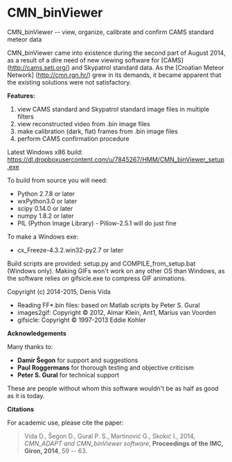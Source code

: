 # CMN_binViewer
CMN_binViewer -- view, organize, calibrate and confirm CAMS standard meteor data

CMN_binViewer came into existence during the second part of August 2014, as a result of a dire need of new viewing software for [CAMS] (http://cams.seti.org/) and Skypatrol standard data. As the [Croatian Meteor Network] (http://cmn.rgn.hr/) grew in its demands, it became apparent that the existing solutions were not satisfactory.

**Features:**

1. view CAMS standard and Skypatrol standard image files in multiple filters
2. view reconstructed video from .bin image files
3. make calibration (dark, flat) frames from .bin image files
4. perform CAMS confirmation procedure

Latest Windows x86 build: https://dl.dropboxusercontent.com/u/7845267/HMM/CMN_binViewer_setup.exe

To build from source you will need:
- Python 2.7.8 or later
- wxPython3.0 or later
- scipy 0.14.0 or later
- numpy 1.8.2 or later
- PIL (Python Image Library) - Pillow-2.5.1 will do just fine

To make a Windows exe:
- cx_Freeze-4.3.2.win32-py2.7 or later

Build scripts are provided: setup.py and COMPILE_from_setup.bat (Windows only). Making GIFs won't work on any other OS than Windows, as the software relies on gifsicle.exe to compress GIF animations.

Copyright (c) 2014-2015, Denis Vida
* Reading FF*.bin files: based on Matlab scripts by Peter S. Gural
* images2gif: Copyright © 2012, Almar Klein, Ant1, Marius van Voorden
* gifsicle: Copyright © 1997-2013 Eddie Kohler

**Acknowledgements**

Many thanks to:

- **Damir Šegon** for support and suggestions 
- **Paul Roggermans** for thorough testing and objective criticism 
- **Peter S. Gural** for technical support

These are people without whom this software wouldn't be as half as good as it is today.

**Citations**

For academic use, please cite the paper:
>Vida D., Šegon D., Gural P. S., Martinović G., Skokić I., 2014, *CMN_ADAPT and CMN_binViewer software*, **Proceedings of the IMC, Giron, 2014**, 59 -- 63.
